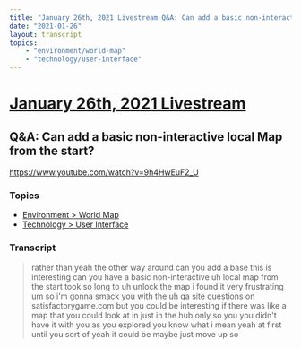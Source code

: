 ```yaml
---
title: "January 26th, 2021 Livestream Q&A: Can add a basic non-interactive local Map from the start?"
date: "2021-01-26"
layout: transcript
topics:
    - "environment/world-map"
    - "technology/user-interface"
---
```

# [January 26th, 2021 Livestream](../2021-01-26.md)
## Q&A: Can add a basic non-interactive local Map from the start?
https://www.youtube.com/watch?v=9h4HwEuF2_U

### Topics
* [Environment > World Map](../topics/environment/world-map.md)
* [Technology > User Interface](../topics/technology/user-interface.md)

### Transcript

> rather than yeah the other way around can you add a base this is interesting can you have a basic non-interactive uh local map from the start took so long to uh unlock the map i found it very frustrating um so i'm gonna smack you with the uh qa site questions on satisfactorygame.com but you could be interesting if there was like a map that you could look at in just in the hub only so you you didn't have it with you as you explored you know what i mean yeah at first until you sort of yeah it could be maybe just move up so

